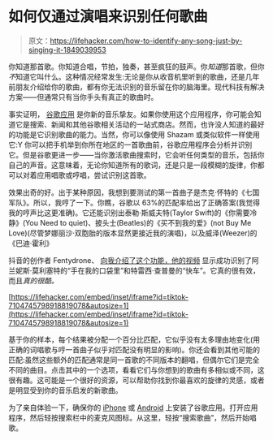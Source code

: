 # 如何仅通过演唱来识别任何歌曲

> 原文：<https://lifehacker.com/how-to-identify-any-song-just-by-singing-it-1849039953>

你知道那首歌。你知道合唱，节拍，独奏，甚至疯狂的鼓声。你*知道*那首歌，但你*不*知道它叫什么。这种情况经常发生:无论是你从收音机里听到的歌曲，还是几年前朋友介绍给你的歌曲，都有你无法识别的音乐留在你的脑海里。现代科技有解决方案——但通常只有当你手头有真正的歌曲时。



事实证明， [谷歌应用](https://lifehacker.com/use-the-google-app-to-make-your-iphone-work-more-like-a-1848994627) 是你新的音乐挚友。如果你使用这个应用程序，你可能会知道它是搜索、新闻和其他谷歌相关活动的一站式商店。然而，也许没人知道的最好的功能是它识别歌曲的能力。当然，你可以像使用 Shazam 或类似软件一样使用它:Y 你可以把手机举到你所在地区的一首歌曲前，谷歌应用程序会分析并识别它。但是谷歌更进一步——当你激活歌曲搜索时，它会听任何类型的音乐，包括你自己的声音。这意味着，无论你知道所有的歌词，还是只是一段模糊的旋律，你都可以对着应用唱歌或哼唱，尝试识别这首歌。

效果出奇的好。出于某种原因，我想到要测试的第一首曲子是杰克·怀特的《七国军队》。所以，我哼了一下。你瞧，谷歌以 63%的匹配率给出了正确答案(我觉得我的哼声比这更准确)。它还能识别出泰勒·斯威夫特(Taylor Swift)的《你需要冷静》(You Need to quiet)、披头士(Beatles)的《买不到我的爱》(not Buy Me Love)(尽管梦娜丽沙·双胞胎的版本显然更接近我的演唱)，以及威泽(Weezer)的《巴迪·霍利》

抖音的创作者 Fentydrone、 [向我介绍了这个功能，他的视频](https://www.tiktok.com/@fentydrone/video/7104745798918819078) 显示成功识别了阿兰妮斯·莫利塞特的“手在我的口袋里”和特雷西·查普曼的“快车”。它真的很有效，而且*真的很酷。*

 [https://lifehacker.com/embed/inset/iframe?id=tiktok-7104745798918819078&autosize=1](https://lifehacker.com/embed/inset/iframe?id=tiktok-7104745798918819078&autosize=1) 

基于你的样本，每个结果被分配一个百分比匹配，它似乎没有太多理由地变化(用正确的词唱歌与哼一首曲子似乎对匹配没有明显的影响)。你还会看到其他可能的匹配:虽然这些额外的匹配通常是同一首歌的不同版本的翻唱，但偶尔它们是完全不同的曲目。点击其中的一个选项，看看它们与你想到的歌曲有多相似或不同，这很有趣。这可能是一个很好的资源，可以帮助你找到你最喜欢的旋律的灵感，或者是明显受到你的音乐启发的新歌曲。

为了亲自体验一下，确保你的 [iPhone](https://apps.apple.com/us/app/google/id284815942) 或 [Android](https://play.google.com/store/apps/details?id=com.google.android.googlequicksearchbox) 上安装了谷歌应用。打开应用程序，然后轻按搜索栏中的麦克风图标。从这里，轻按“搜索歌曲”，然后开始唱歌。
